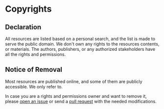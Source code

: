 # Copyrights
## Declaration
All resources are listed based on a personal search, and the list is made to serve the public domain. We don't own any rights to the resources contents, or materials. The authors, publishers, or any authorized stakeholders have all the rights and permissions.

## Notice of Removal
Most resources are published online, and some of them are publicly accessible. We only refer to.

In case you are a rights and permissions owner and want to remove it, please [open an issue](https://github.com/Faares/Curated/issues) or send a [pull request](https://github.com/Faares/Curated/pulls) with the needed modifications.
